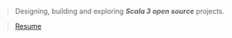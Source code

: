 >Designing, building and exploring ***Scala 3 open source*** projects.

<!---
>![Stats](https://github-readme-stats.vercel.app/api?username=objektwerks&show_icons=true&hide_border=true)
--->

<!---
>![Stats](https://github-readme-stats.vercel.app/api/top-langs?username=objektwerks&hide=css,html,javascript)
--->

<!---
>Top annual commits:  ***17,519***

>Top monthly commits: ***2,154***
--->

>[Resume](https://github.com/objektwerks/resume)

<!--- https://github.com/anuraghazra/github-readme-stats --->
